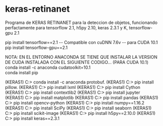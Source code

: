 # keras-retinanet
Programa de KERAS RETINANET para la deteccion de objetos, funcionando perfactamente para tensorflow 2.1, h5py 2.10, keras 2.3.1 y K, tensorflow-gpu 2.1

pip install tensorflow==2.1                -- Compatible con cuDNN 7.6v -- para CUDA 10.1
pip install tensorflow-gpu==2.1


NOTA: EN EL ENTORNO ANACONDA SE TIENE QUE INSTALAR LA VERSION DE CUDA INSTALADA CON EL SIGUIENTE CODIGO... (PARA CUDA 10.1)
conda install -c anaconda cudatoolkit=10.1  
conda install pip 

(KERAS1) C:\> conda install -c anaconda protobuf.
(KERAS1) C:\> pip install pillow.
(KERAS1) C:\> pip install lxml
(KERAS1) C:\> pip install Cython
(KERAS1) C:\> pip install contextlib2
(KERAS1) C:\> pip install jupyter
(KERAS1) C:\> pip install matplotlib
(KERAS1) C:\> pip install pandas
(KERAS1) C:\> pip install opencv-python
(KERAS1) C:\> pip install numpy==1.16.2
(KERAS1) C:\> pip install SciPy
(KERAS1) C:\> pip install seaborn
(KERAS1) C:\> pip install scikit-image
(KERAS1) C:\> pip install h5py==2.10.0
(KERAS1) C:\> pip install keras==2.3.1
